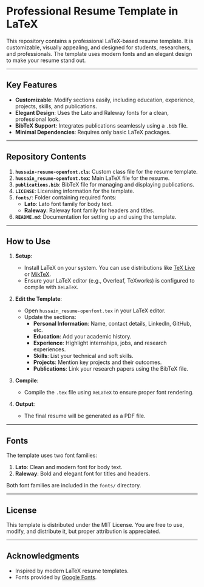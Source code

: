 
# Professional Resume Template in LaTeX

This repository contains a professional LaTeX-based resume template. It is customizable, visually appealing, and designed for students, researchers, and professionals. The template uses modern fonts and an elegant design to make your resume stand out.

---

## **Key Features**
- **Customizable**: Modify sections easily, including education, experience, projects, skills, and publications.
- **Elegant Design**: Uses the Lato and Raleway fonts for a clean, professional look.
- **BibTeX Support**: Integrates publications seamlessly using a `.bib` file.
- **Minimal Dependencies**: Requires only basic LaTeX packages.

---

## **Repository Contents**
1. **`hussain-resume-openfont.cls`**: Custom class file for the resume template.
2. **`hussain_resume-openfont.tex`**: Main LaTeX file for the resume.
3. **`publications.bib`**: BibTeX file for managing and displaying publications.
4. **`LICENSE`**: Licensing information for the template.
5. **`fonts/`**: Folder containing required fonts:
   - **Lato**: Lato font family for body text.
   - **Raleway**: Raleway font family for headers and titles.
6. **`README.md`**: Documentation for setting up and using the template.

---

## **How to Use**
1. **Setup**:
   - Install LaTeX on your system. You can use distributions like [TeX Live](https://tug.org/texlive/) or [MikTeX](https://miktex.org/).
   - Ensure your LaTeX editor (e.g., Overleaf, TeXworks) is configured to compile with `XeLaTeX`.

2. **Edit the Template**:
   - Open `hussain_resume-openfont.tex` in your LaTeX editor.
   - Update the sections:
     - **Personal Information**: Name, contact details, LinkedIn, GitHub, etc.
     - **Education**: Add your academic history.
     - **Experience**: Highlight internships, jobs, and research experiences.
     - **Skills**: List your technical and soft skills.
     - **Projects**: Mention key projects and their outcomes.
     - **Publications**: Link your research papers using the BibTeX file.

3. **Compile**:
   - Compile the `.tex` file using `XeLaTeX` to ensure proper font rendering.

4. **Output**:
   - The final resume will be generated as a PDF file.

---

## **Fonts**
The template uses two font families:
1. **Lato**: Clean and modern font for body text.
2. **Raleway**: Bold and elegant font for titles and headers.

Both font families are included in the `fonts/` directory.

---

## **License**
This template is distributed under the MIT License. You are free to use, modify, and distribute it, but proper attribution is appreciated.

---

## **Acknowledgments**
- Inspired by modern LaTeX resume templates.
- Fonts provided by [Google Fonts](https://fonts.google.com/).

